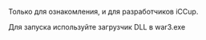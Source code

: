 Только для ознакомления, и для разработчиков iCCup.


Для запуска используйте загрузчик DLL в war3.exe